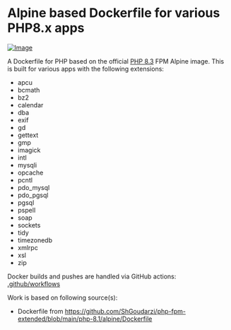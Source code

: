 # Alpine based Dockerfile for various PHP8.x apps

[![Image](https://github.com/abalage/php-fpm-alpine/actions/workflows/docker-publish.yml/badge.svg)](https://github.com/abalage/php-fpm-alpine/actions/workflows/docker-publish.yml)

A Dockerfile for PHP based on the official [PHP 8.3](https://hub.docker.com/_/php) FPM Alpine image. This is built for various apps with the following extensions:

- apcu
- bcmath
- bz2
- calendar
- dba
- exif
- gd
- gettext
- gmp
- imagick
- intl
- mysqli
- opcache
- pcntl
- pdo_mysql
- pdo_pgsql
- pgsql
- pspell
- soap
- sockets
- tidy
- timezonedb
- xmlrpc
- xsl
- zip

Docker builds and pushes are handled via GitHub actions: [.github/workflows](.github/workflows)

Work is based on following source(s):
- Dockerfile from https://github.com/ShGoudarzi/php-fpm-extended/blob/main/php-8.1/alpine/Dockerfile
